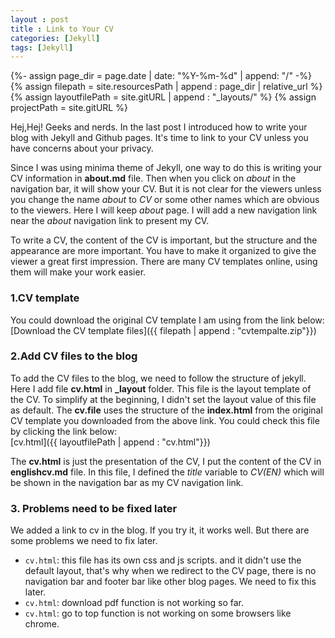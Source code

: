 ```yaml
---
layout : post
title : Link to Your CV
categories: [Jekyll]
tags: [Jekyll]
---
```

{%- assign page_dir = page.date | date: "%Y-%m-%d" | append: "/" -%}
{% assign filepath = site.resourcesPath | append : page_dir | relative_url %}
{% assign layoutfilePath = site.gitURL | append : "\_layouts/" %}
{% assign projectPath = site.gitURL %}

Hej,Hej! Geeks and nerds. In the last post I introduced how to write your blog
with Jekyll and Github pages. It's time to link to your CV unless you have
concerns about your privacy.  

Since I was using minima theme of Jekyll, one way to do this is writing your CV
information in **about.md** file. Then when you click on *about* in the
navigation bar, it will show your CV. But it is not clear for the viewers unless
you change the name *about* to *CV* or some other names which are obvious to the
viewers. Here I will keep *about* page. I will add a new navigation link near
the *about* navigation link to present my CV.  

To write a CV, the content of the CV is important, but the structure and the
appearance are more important. You have to make it organized to give the viewer
a great first impression. There are many CV templates online, using them will
make your work easier.  

### 1.CV template
You could download the original CV template I am using from the link below:  
[Download the CV template files]({{ filepath | append : "cvtempalte.zip"}})  

### 2.Add CV files to the blog
To add the CV files to the blog, we need to follow the structure of jekyll.
Here I add file **cv.html** in **_layout** folder. This file is the layout template
of the CV. To simplify at the beginning, I didn't set the layout value of this
file as default. The **cv.file** uses the structure of the **index.html** from the
original CV template you downloaded from the above link. You could check this
file by clicking the link below:    
[cv.html]({{ layoutfilePath | append : "cv.html"}})  

The **cv.html** is just the presentation of the CV, I put the content of the CV
in **englishcv.md** file. In this file, I defined the *title* variable to *CV(EN)*
which will be shown in the navigation bar as my CV navigation link.  

### 3. Problems need to be fixed later
We added a link to cv in the blog. If you try it, it works well. But there are
some problems we need to fix later.
- `cv.html`: this file has its own css and js scripts. and it didn't use the
default layout, that's why when we redirect to the CV page, there is no
navigation bar and footer bar like other blog pages. We need to fix this later.  
- `cv.html`: download pdf function is not working so far.  
- `cv.html`: go to top function is not working on some browsers like chrome.
